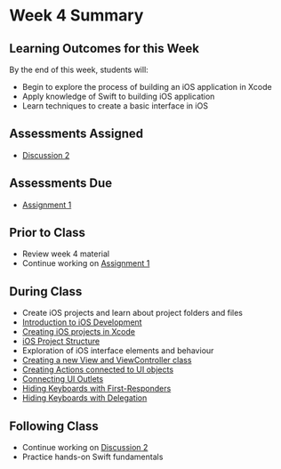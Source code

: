 # Week 4 Summary

## Learning Outcomes for this Week

By the end of this week, students will:

- Begin to explore the process of building an iOS application in Xcode
- Apply knowledge of Swift to building iOS application
- Learn techniques to create a basic interface in iOS

## Assessments Assigned

- [Discussion 2](/assessments/participation/discussion-2.md)

## Assessments Due

- [Assignment 1](/assessments/assignments/assignment-1.md)

## Prior to Class

- Review week 4 material
- Continue working on [Assignment 1](/assessments/assignments/assignment-1.md)

## During Class

- Create iOS projects and learn about project folders and files
- [Introduction to iOS Development](./intro-ios-development.md)
- [Creating iOS projects in Xcode](./create-ios-project.md)
- [iOS Project Structure](./ios-project-structure.md)
- Exploration of iOS interface elements and behaviour
- [Creating a new View and ViewController class](./view-controller.md)
- [Creating Actions connected to UI objects](./actions.md)
- [Connecting UI Outlets](./ui-outlet.md)
- [Hiding Keyboards with First-Responders](./hide-with-first-resp.md)
- [Hiding Keyboards with Delegation](./hide-with-deligation.md)

## Following Class

- Continue working on [Discussion 2](/assessments/participation/discussion-2.md)
- Practice hands-on Swift fundamentals
